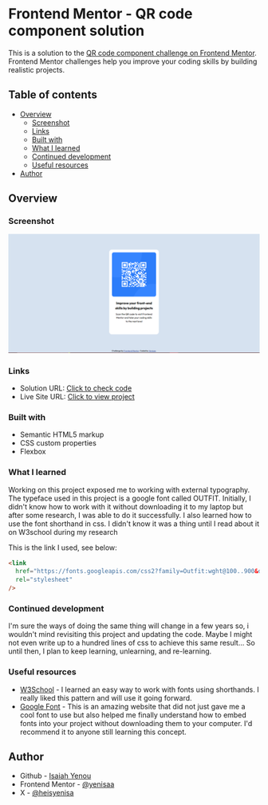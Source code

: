 # Frontend Mentor - QR code component solution

This is a solution to the [QR code component challenge on Frontend Mentor](https://www.frontendmentor.io/challenges/qr-code-component-iux_sIO_H). Frontend Mentor challenges help you improve your coding skills by building realistic projects.

## Table of contents

- [Overview](#overview)
  - [Screenshot](#screenshot)
  - [Links](#links)
  - [Built with](#built-with)
  - [What I learned](#what-i-learned)
  - [Continued development](#continued-development)
  - [Useful resources](#useful-resources)
- [Author](#author)

## Overview

### Screenshot

![Finished Product](./images/Screenshot.png)

### Links

- Solution URL: [Click to check code](https://github.com/yenisaa/QR-code-component-solution)
- Live Site URL: [Click to view project](https://qrcodecomps.netlify.app/)

### Built with

- Semantic HTML5 markup
- CSS custom properties
- Flexbox

### What I learned

Working on this project exposed me to working with external typography. The typeface used in this project is a google font called OUTFIT. Initially, I didn't know how to work with it without downloading it to my laptop but after some research, I was able to do it successfully. I also learned how to use the font shorthand in css. I didn't know it was a thing until I read about it on W3school during my research

This is the link I used, see below:

```html
<link
  href="https://fonts.googleapis.com/css2?family=Outfit:wght@100..900&display=swap"
  rel="stylesheet"
/>
```

### Continued development

I'm sure the ways of doing the same thing will change in a few years so, i wouldn't mind revisiting this project and updating the code. Maybe I might not even write up to a hundred lines of css to achieve this same result... So until then, I plan to keep learning, unlearning, and re-learning.

### Useful resources

- [W3School](https://www.w3schools.com/css/css_font_shorthand.asp) - I learned an easy way to work with fonts using shorthands. I really liked this pattern and will use it going forward.
- [Google Font](https://fonts.google.com/selection/embed) - This is an amazing website that did not just gave me a cool font to use but also helped me finally understand how to embed fonts into your project without downloading them to your computer. I'd recommend it to anyone still learning this concept.

## Author

- Github - [Isaiah Yenou](https://github.com/yenisaa)
- Frontend Mentor - [@yenisaa](https://www.frontendmentor.io/profile/yenisaa)
- X - [@heisyenisa](https://x.com/heisyenisa)
